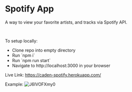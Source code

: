 <h1>Spotify App</h1>

A way to view your favorite artists, and tracks via Spotify API.

<br>

<p>To setup locally:</p>
<ul>
  <li>Clone repo into empty directory</li>
  <li>Run `npm i`</li>
  <li>Run `npm run start`</li>
  <li>Navigate to http://localhost:3000 in your browser</li>
</ul>

Live Link: https://caden-spotify.herokuapp.com/

Example:
![J6IVOFXmy0](https://user-images.githubusercontent.com/37673037/191137089-2fa18928-ef7d-4572-8fe3-07fc5df0aca8.gif)
